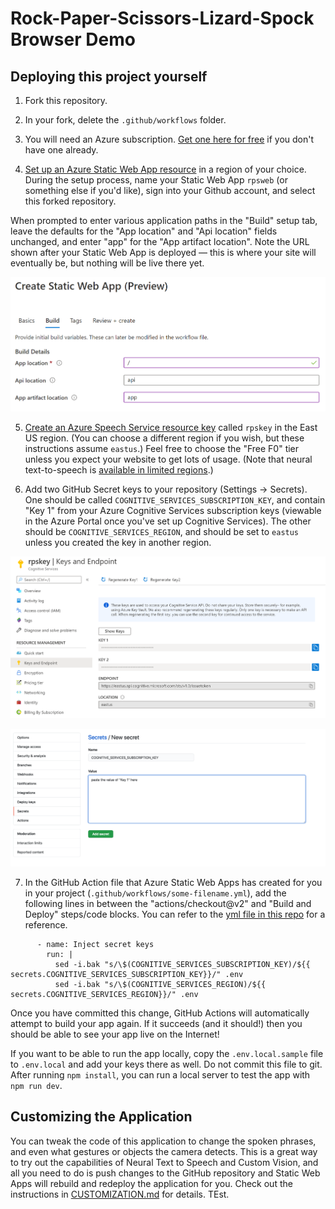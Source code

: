# Rock-Paper-Scissors-Lizard-Spock Browser Demo

## Deploying this project yourself

1. Fork this repository.

2. In your fork, delete the `.github/workflows` folder.

3. You will need an Azure subscription. [Get one here for free](https://azure.com/free/?WT.mc_id=rpsweb-github-davidsmi) if you don't have one already.

4. [Set up an Azure Static Web App resource](https://docs.microsoft.com/en-us/azure/static-web-apps/getting-started?tabs=angular&WT.mc_id=rpsweb-github-davidsmi) in a region of your choice. During the setup process, name your Static Web App `rpsweb` (or something else if you'd like), sign into your Github account, and select this forked repository.

When prompted to enter various application paths in the "Build" setup tab, leave the defaults for the "App location" and "Api location" fields unchanged, and enter "app" for the "App artifact location". Note the URL shown after your Static Web App is deployed — this is where your site will eventually be, but nothing will be live there yet.

![Build tab in Static Web Apps deployment](aswa-build-step.png)

5. [Create an Azure Speech Service resource key](https://docs.microsoft.com/azure/cognitive-services/speech-service/get-started?WT.mc_id=rpsweb-github-davidsmi) called `rpskey` in the East US region. (You can choose a different region if you wish, but these instructions assume `eastus`.) Feel free to choose the "Free F0" tier unless you expect your website to get lots of usage. (Note that neural text-to-speech is [available in limited regions](https://docs.microsoft.com/azure/cognitive-services/speech-service/regions?WT.mc_id=rpsweb-github-davidsmi#standard-and-neural-voices).)

6. Add two GitHub Secret keys to your repository (Settings -> Secrets). One should be called `COGNITIVE_SERVICES_SUBSCRIPTION_KEY`, and contain "Key 1" from your Azure Cognitive Services subscription keys (viewable in the Azure Portal once you've set up Cognitive Services). The other should be `COGNITIVE_SERVICES_REGION`, and should be set to `eastus` unless you created the key in another region.

![Finding the Cognitive Services key](cogserv-key.png)

![The UI to add a GitHub Secret](github-secrets.png)

7. In the GitHub Action file that Azure Static Web Apps has created for you in your project (`.github/workflows/some-filename.yml`), add the following lines in between the "actions/checkout@v2" and "Build and Deploy" steps/code blocks. You can refer to the [yml file in this repo](https://github.com/lazerwalker/neural-tts-sample/blob/main/.github/workflows/azure-static-web-apps-victorious-coast-06aa4f30f.yml) for a reference.

```
      - name: Inject secret keys
        run: |
          sed -i.bak "s/\$(COGNITIVE_SERVICES_SUBSCRIPTION_KEY)/${{ secrets.COGNITIVE_SERVICES_SUBSCRIPTION_KEY}}/" .env
          sed -i.bak "s/\$(COGNITIVE_SERVICES_REGION)/${{ secrets.COGNITIVE_SERVICES_REGION}}/" .env
```

Once you have committed this change, GitHub Actions will automatically attempt to build your app again. If it succeeds (and it should!) then you should be able to see your app live on the Internet!

If you want to be able to run the app locally, copy the `.env.local.sample` file to `.env.local` and add your keys there as well. Do not commit this file to git. After running `npm install`, you can run a local server to test the app with `npm run dev`.

## Customizing the Application

You can tweak the code of this application to change the spoken phrases, and
even what gestures or objects the camera detects. This is a great way to try out
the capabilities of Neural Text to Speech and Custom Vision, and all you need to
do is push changes to the GitHub repository and Static Web Apps will rebuild and
redeploy the application for you. Check out the instructions in
[CUSTOMIZATION.md](CUSTOMIZATION.md) for details. TEst.